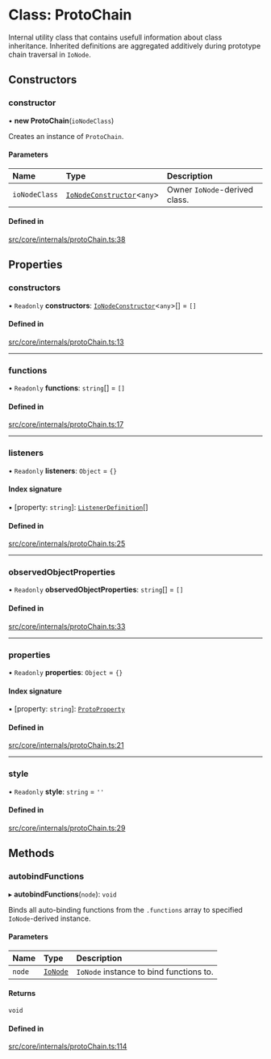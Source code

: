 # Class: ProtoChain

Internal utility class that contains usefull information about class inheritance.
Inherited definitions are aggregated additively during prototype chain traversal in `IoNode`.

## Constructors

### constructor

• **new ProtoChain**(`ioNodeClass`)

Creates an instance of `ProtoChain`.

#### Parameters

| Name | Type | Description |
| :------ | :------ | :------ |
| `ioNodeClass` | [`IoNodeConstructor`](../interfaces/IoNodeConstructor.md)<`any`\> | Owner `IoNode`-derived class. |

#### Defined in

[src/core/internals/protoChain.ts:38](https://github.com/io-gui/iogui/blob/tsc/src/core/internals/protoChain.ts#L38)

## Properties

### constructors

• `Readonly` **constructors**: [`IoNodeConstructor`](../interfaces/IoNodeConstructor.md)<`any`\>[] = `[]`

#### Defined in

[src/core/internals/protoChain.ts:13](https://github.com/io-gui/iogui/blob/tsc/src/core/internals/protoChain.ts#L13)

___

### functions

• `Readonly` **functions**: `string`[] = `[]`

#### Defined in

[src/core/internals/protoChain.ts:17](https://github.com/io-gui/iogui/blob/tsc/src/core/internals/protoChain.ts#L17)

___

### listeners

• `Readonly` **listeners**: `Object` = `{}`

#### Index signature

▪ [property: `string`]: [`ListenerDefinition`](../README.md#listenerdefinition)[]

#### Defined in

[src/core/internals/protoChain.ts:25](https://github.com/io-gui/iogui/blob/tsc/src/core/internals/protoChain.ts#L25)

___

### observedObjectProperties

• `Readonly` **observedObjectProperties**: `string`[] = `[]`

#### Defined in

[src/core/internals/protoChain.ts:33](https://github.com/io-gui/iogui/blob/tsc/src/core/internals/protoChain.ts#L33)

___

### properties

• `Readonly` **properties**: `Object` = `{}`

#### Index signature

▪ [property: `string`]: [`ProtoProperty`](ProtoProperty.md)

#### Defined in

[src/core/internals/protoChain.ts:21](https://github.com/io-gui/iogui/blob/tsc/src/core/internals/protoChain.ts#L21)

___

### style

• `Readonly` **style**: `string` = `''`

#### Defined in

[src/core/internals/protoChain.ts:29](https://github.com/io-gui/iogui/blob/tsc/src/core/internals/protoChain.ts#L29)

## Methods

### autobindFunctions

▸ **autobindFunctions**(`node`): `void`

Binds all auto-binding functions from the `.functions` array to specified `IoNode`-derived instance.

#### Parameters

| Name | Type | Description |
| :------ | :------ | :------ |
| `node` | [`IoNode`](IoNode.md) | `IoNode` instance to bind functions to. |

#### Returns

`void`

#### Defined in

[src/core/internals/protoChain.ts:114](https://github.com/io-gui/iogui/blob/tsc/src/core/internals/protoChain.ts#L114)
